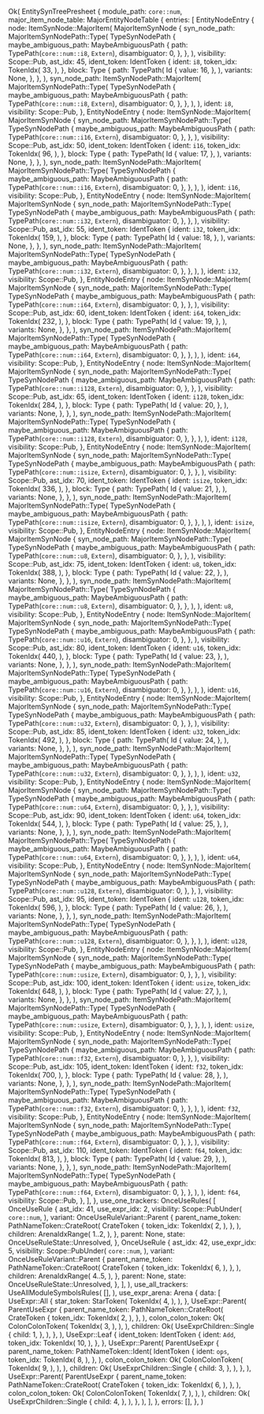 Ok(
    EntitySynTreePresheet {
        module_path: `core::num`,
        major_item_node_table: MajorEntityNodeTable {
            entries: [
                EntityNodeEntry {
                    node: ItemSynNode::MajorItem(
                        MajorItemSynNode {
                            syn_node_path: MajorItemSynNodePath::Type(
                                TypeSynNodePath {
                                    maybe_ambiguous_path: MaybeAmbiguousPath {
                                        path: TypePath(`core::num::i8`, `Extern`),
                                        disambiguator: 0,
                                    },
                                },
                            ),
                            visibility: Scope::Pub,
                            ast_idx: 45,
                            ident_token: IdentToken {
                                ident: `i8`,
                                token_idx: TokenIdx(
                                    33,
                                ),
                            },
                            block: Type {
                                path: TypePath(
                                    Id {
                                        value: 16,
                                    },
                                ),
                                variants: None,
                            },
                        },
                    ),
                    syn_node_path: ItemSynNodePath::MajorItem(
                        MajorItemSynNodePath::Type(
                            TypeSynNodePath {
                                maybe_ambiguous_path: MaybeAmbiguousPath {
                                    path: TypePath(`core::num::i8`, `Extern`),
                                    disambiguator: 0,
                                },
                            },
                        ),
                    ),
                    ident: `i8`,
                    visibility: Scope::Pub,
                },
                EntityNodeEntry {
                    node: ItemSynNode::MajorItem(
                        MajorItemSynNode {
                            syn_node_path: MajorItemSynNodePath::Type(
                                TypeSynNodePath {
                                    maybe_ambiguous_path: MaybeAmbiguousPath {
                                        path: TypePath(`core::num::i16`, `Extern`),
                                        disambiguator: 0,
                                    },
                                },
                            ),
                            visibility: Scope::Pub,
                            ast_idx: 50,
                            ident_token: IdentToken {
                                ident: `i16`,
                                token_idx: TokenIdx(
                                    96,
                                ),
                            },
                            block: Type {
                                path: TypePath(
                                    Id {
                                        value: 17,
                                    },
                                ),
                                variants: None,
                            },
                        },
                    ),
                    syn_node_path: ItemSynNodePath::MajorItem(
                        MajorItemSynNodePath::Type(
                            TypeSynNodePath {
                                maybe_ambiguous_path: MaybeAmbiguousPath {
                                    path: TypePath(`core::num::i16`, `Extern`),
                                    disambiguator: 0,
                                },
                            },
                        ),
                    ),
                    ident: `i16`,
                    visibility: Scope::Pub,
                },
                EntityNodeEntry {
                    node: ItemSynNode::MajorItem(
                        MajorItemSynNode {
                            syn_node_path: MajorItemSynNodePath::Type(
                                TypeSynNodePath {
                                    maybe_ambiguous_path: MaybeAmbiguousPath {
                                        path: TypePath(`core::num::i32`, `Extern`),
                                        disambiguator: 0,
                                    },
                                },
                            ),
                            visibility: Scope::Pub,
                            ast_idx: 55,
                            ident_token: IdentToken {
                                ident: `i32`,
                                token_idx: TokenIdx(
                                    159,
                                ),
                            },
                            block: Type {
                                path: TypePath(
                                    Id {
                                        value: 18,
                                    },
                                ),
                                variants: None,
                            },
                        },
                    ),
                    syn_node_path: ItemSynNodePath::MajorItem(
                        MajorItemSynNodePath::Type(
                            TypeSynNodePath {
                                maybe_ambiguous_path: MaybeAmbiguousPath {
                                    path: TypePath(`core::num::i32`, `Extern`),
                                    disambiguator: 0,
                                },
                            },
                        ),
                    ),
                    ident: `i32`,
                    visibility: Scope::Pub,
                },
                EntityNodeEntry {
                    node: ItemSynNode::MajorItem(
                        MajorItemSynNode {
                            syn_node_path: MajorItemSynNodePath::Type(
                                TypeSynNodePath {
                                    maybe_ambiguous_path: MaybeAmbiguousPath {
                                        path: TypePath(`core::num::i64`, `Extern`),
                                        disambiguator: 0,
                                    },
                                },
                            ),
                            visibility: Scope::Pub,
                            ast_idx: 60,
                            ident_token: IdentToken {
                                ident: `i64`,
                                token_idx: TokenIdx(
                                    232,
                                ),
                            },
                            block: Type {
                                path: TypePath(
                                    Id {
                                        value: 19,
                                    },
                                ),
                                variants: None,
                            },
                        },
                    ),
                    syn_node_path: ItemSynNodePath::MajorItem(
                        MajorItemSynNodePath::Type(
                            TypeSynNodePath {
                                maybe_ambiguous_path: MaybeAmbiguousPath {
                                    path: TypePath(`core::num::i64`, `Extern`),
                                    disambiguator: 0,
                                },
                            },
                        ),
                    ),
                    ident: `i64`,
                    visibility: Scope::Pub,
                },
                EntityNodeEntry {
                    node: ItemSynNode::MajorItem(
                        MajorItemSynNode {
                            syn_node_path: MajorItemSynNodePath::Type(
                                TypeSynNodePath {
                                    maybe_ambiguous_path: MaybeAmbiguousPath {
                                        path: TypePath(`core::num::i128`, `Extern`),
                                        disambiguator: 0,
                                    },
                                },
                            ),
                            visibility: Scope::Pub,
                            ast_idx: 65,
                            ident_token: IdentToken {
                                ident: `i128`,
                                token_idx: TokenIdx(
                                    284,
                                ),
                            },
                            block: Type {
                                path: TypePath(
                                    Id {
                                        value: 20,
                                    },
                                ),
                                variants: None,
                            },
                        },
                    ),
                    syn_node_path: ItemSynNodePath::MajorItem(
                        MajorItemSynNodePath::Type(
                            TypeSynNodePath {
                                maybe_ambiguous_path: MaybeAmbiguousPath {
                                    path: TypePath(`core::num::i128`, `Extern`),
                                    disambiguator: 0,
                                },
                            },
                        ),
                    ),
                    ident: `i128`,
                    visibility: Scope::Pub,
                },
                EntityNodeEntry {
                    node: ItemSynNode::MajorItem(
                        MajorItemSynNode {
                            syn_node_path: MajorItemSynNodePath::Type(
                                TypeSynNodePath {
                                    maybe_ambiguous_path: MaybeAmbiguousPath {
                                        path: TypePath(`core::num::isize`, `Extern`),
                                        disambiguator: 0,
                                    },
                                },
                            ),
                            visibility: Scope::Pub,
                            ast_idx: 70,
                            ident_token: IdentToken {
                                ident: `isize`,
                                token_idx: TokenIdx(
                                    336,
                                ),
                            },
                            block: Type {
                                path: TypePath(
                                    Id {
                                        value: 21,
                                    },
                                ),
                                variants: None,
                            },
                        },
                    ),
                    syn_node_path: ItemSynNodePath::MajorItem(
                        MajorItemSynNodePath::Type(
                            TypeSynNodePath {
                                maybe_ambiguous_path: MaybeAmbiguousPath {
                                    path: TypePath(`core::num::isize`, `Extern`),
                                    disambiguator: 0,
                                },
                            },
                        ),
                    ),
                    ident: `isize`,
                    visibility: Scope::Pub,
                },
                EntityNodeEntry {
                    node: ItemSynNode::MajorItem(
                        MajorItemSynNode {
                            syn_node_path: MajorItemSynNodePath::Type(
                                TypeSynNodePath {
                                    maybe_ambiguous_path: MaybeAmbiguousPath {
                                        path: TypePath(`core::num::u8`, `Extern`),
                                        disambiguator: 0,
                                    },
                                },
                            ),
                            visibility: Scope::Pub,
                            ast_idx: 75,
                            ident_token: IdentToken {
                                ident: `u8`,
                                token_idx: TokenIdx(
                                    388,
                                ),
                            },
                            block: Type {
                                path: TypePath(
                                    Id {
                                        value: 22,
                                    },
                                ),
                                variants: None,
                            },
                        },
                    ),
                    syn_node_path: ItemSynNodePath::MajorItem(
                        MajorItemSynNodePath::Type(
                            TypeSynNodePath {
                                maybe_ambiguous_path: MaybeAmbiguousPath {
                                    path: TypePath(`core::num::u8`, `Extern`),
                                    disambiguator: 0,
                                },
                            },
                        ),
                    ),
                    ident: `u8`,
                    visibility: Scope::Pub,
                },
                EntityNodeEntry {
                    node: ItemSynNode::MajorItem(
                        MajorItemSynNode {
                            syn_node_path: MajorItemSynNodePath::Type(
                                TypeSynNodePath {
                                    maybe_ambiguous_path: MaybeAmbiguousPath {
                                        path: TypePath(`core::num::u16`, `Extern`),
                                        disambiguator: 0,
                                    },
                                },
                            ),
                            visibility: Scope::Pub,
                            ast_idx: 80,
                            ident_token: IdentToken {
                                ident: `u16`,
                                token_idx: TokenIdx(
                                    440,
                                ),
                            },
                            block: Type {
                                path: TypePath(
                                    Id {
                                        value: 23,
                                    },
                                ),
                                variants: None,
                            },
                        },
                    ),
                    syn_node_path: ItemSynNodePath::MajorItem(
                        MajorItemSynNodePath::Type(
                            TypeSynNodePath {
                                maybe_ambiguous_path: MaybeAmbiguousPath {
                                    path: TypePath(`core::num::u16`, `Extern`),
                                    disambiguator: 0,
                                },
                            },
                        ),
                    ),
                    ident: `u16`,
                    visibility: Scope::Pub,
                },
                EntityNodeEntry {
                    node: ItemSynNode::MajorItem(
                        MajorItemSynNode {
                            syn_node_path: MajorItemSynNodePath::Type(
                                TypeSynNodePath {
                                    maybe_ambiguous_path: MaybeAmbiguousPath {
                                        path: TypePath(`core::num::u32`, `Extern`),
                                        disambiguator: 0,
                                    },
                                },
                            ),
                            visibility: Scope::Pub,
                            ast_idx: 85,
                            ident_token: IdentToken {
                                ident: `u32`,
                                token_idx: TokenIdx(
                                    492,
                                ),
                            },
                            block: Type {
                                path: TypePath(
                                    Id {
                                        value: 24,
                                    },
                                ),
                                variants: None,
                            },
                        },
                    ),
                    syn_node_path: ItemSynNodePath::MajorItem(
                        MajorItemSynNodePath::Type(
                            TypeSynNodePath {
                                maybe_ambiguous_path: MaybeAmbiguousPath {
                                    path: TypePath(`core::num::u32`, `Extern`),
                                    disambiguator: 0,
                                },
                            },
                        ),
                    ),
                    ident: `u32`,
                    visibility: Scope::Pub,
                },
                EntityNodeEntry {
                    node: ItemSynNode::MajorItem(
                        MajorItemSynNode {
                            syn_node_path: MajorItemSynNodePath::Type(
                                TypeSynNodePath {
                                    maybe_ambiguous_path: MaybeAmbiguousPath {
                                        path: TypePath(`core::num::u64`, `Extern`),
                                        disambiguator: 0,
                                    },
                                },
                            ),
                            visibility: Scope::Pub,
                            ast_idx: 90,
                            ident_token: IdentToken {
                                ident: `u64`,
                                token_idx: TokenIdx(
                                    544,
                                ),
                            },
                            block: Type {
                                path: TypePath(
                                    Id {
                                        value: 25,
                                    },
                                ),
                                variants: None,
                            },
                        },
                    ),
                    syn_node_path: ItemSynNodePath::MajorItem(
                        MajorItemSynNodePath::Type(
                            TypeSynNodePath {
                                maybe_ambiguous_path: MaybeAmbiguousPath {
                                    path: TypePath(`core::num::u64`, `Extern`),
                                    disambiguator: 0,
                                },
                            },
                        ),
                    ),
                    ident: `u64`,
                    visibility: Scope::Pub,
                },
                EntityNodeEntry {
                    node: ItemSynNode::MajorItem(
                        MajorItemSynNode {
                            syn_node_path: MajorItemSynNodePath::Type(
                                TypeSynNodePath {
                                    maybe_ambiguous_path: MaybeAmbiguousPath {
                                        path: TypePath(`core::num::u128`, `Extern`),
                                        disambiguator: 0,
                                    },
                                },
                            ),
                            visibility: Scope::Pub,
                            ast_idx: 95,
                            ident_token: IdentToken {
                                ident: `u128`,
                                token_idx: TokenIdx(
                                    596,
                                ),
                            },
                            block: Type {
                                path: TypePath(
                                    Id {
                                        value: 26,
                                    },
                                ),
                                variants: None,
                            },
                        },
                    ),
                    syn_node_path: ItemSynNodePath::MajorItem(
                        MajorItemSynNodePath::Type(
                            TypeSynNodePath {
                                maybe_ambiguous_path: MaybeAmbiguousPath {
                                    path: TypePath(`core::num::u128`, `Extern`),
                                    disambiguator: 0,
                                },
                            },
                        ),
                    ),
                    ident: `u128`,
                    visibility: Scope::Pub,
                },
                EntityNodeEntry {
                    node: ItemSynNode::MajorItem(
                        MajorItemSynNode {
                            syn_node_path: MajorItemSynNodePath::Type(
                                TypeSynNodePath {
                                    maybe_ambiguous_path: MaybeAmbiguousPath {
                                        path: TypePath(`core::num::usize`, `Extern`),
                                        disambiguator: 0,
                                    },
                                },
                            ),
                            visibility: Scope::Pub,
                            ast_idx: 100,
                            ident_token: IdentToken {
                                ident: `usize`,
                                token_idx: TokenIdx(
                                    648,
                                ),
                            },
                            block: Type {
                                path: TypePath(
                                    Id {
                                        value: 27,
                                    },
                                ),
                                variants: None,
                            },
                        },
                    ),
                    syn_node_path: ItemSynNodePath::MajorItem(
                        MajorItemSynNodePath::Type(
                            TypeSynNodePath {
                                maybe_ambiguous_path: MaybeAmbiguousPath {
                                    path: TypePath(`core::num::usize`, `Extern`),
                                    disambiguator: 0,
                                },
                            },
                        ),
                    ),
                    ident: `usize`,
                    visibility: Scope::Pub,
                },
                EntityNodeEntry {
                    node: ItemSynNode::MajorItem(
                        MajorItemSynNode {
                            syn_node_path: MajorItemSynNodePath::Type(
                                TypeSynNodePath {
                                    maybe_ambiguous_path: MaybeAmbiguousPath {
                                        path: TypePath(`core::num::f32`, `Extern`),
                                        disambiguator: 0,
                                    },
                                },
                            ),
                            visibility: Scope::Pub,
                            ast_idx: 105,
                            ident_token: IdentToken {
                                ident: `f32`,
                                token_idx: TokenIdx(
                                    700,
                                ),
                            },
                            block: Type {
                                path: TypePath(
                                    Id {
                                        value: 28,
                                    },
                                ),
                                variants: None,
                            },
                        },
                    ),
                    syn_node_path: ItemSynNodePath::MajorItem(
                        MajorItemSynNodePath::Type(
                            TypeSynNodePath {
                                maybe_ambiguous_path: MaybeAmbiguousPath {
                                    path: TypePath(`core::num::f32`, `Extern`),
                                    disambiguator: 0,
                                },
                            },
                        ),
                    ),
                    ident: `f32`,
                    visibility: Scope::Pub,
                },
                EntityNodeEntry {
                    node: ItemSynNode::MajorItem(
                        MajorItemSynNode {
                            syn_node_path: MajorItemSynNodePath::Type(
                                TypeSynNodePath {
                                    maybe_ambiguous_path: MaybeAmbiguousPath {
                                        path: TypePath(`core::num::f64`, `Extern`),
                                        disambiguator: 0,
                                    },
                                },
                            ),
                            visibility: Scope::Pub,
                            ast_idx: 110,
                            ident_token: IdentToken {
                                ident: `f64`,
                                token_idx: TokenIdx(
                                    813,
                                ),
                            },
                            block: Type {
                                path: TypePath(
                                    Id {
                                        value: 29,
                                    },
                                ),
                                variants: None,
                            },
                        },
                    ),
                    syn_node_path: ItemSynNodePath::MajorItem(
                        MajorItemSynNodePath::Type(
                            TypeSynNodePath {
                                maybe_ambiguous_path: MaybeAmbiguousPath {
                                    path: TypePath(`core::num::f64`, `Extern`),
                                    disambiguator: 0,
                                },
                            },
                        ),
                    ),
                    ident: `f64`,
                    visibility: Scope::Pub,
                },
            ],
        },
        use_one_trackers: OnceUseRules(
            [
                OnceUseRule {
                    ast_idx: 41,
                    use_expr_idx: 2,
                    visibility: Scope::PubUnder(
                        `core::num`,
                    ),
                    variant: OnceUseRuleVariant::Parent {
                        parent_name_token: PathNameToken::CrateRoot(
                            CrateToken {
                                token_idx: TokenIdx(
                                    2,
                                ),
                            },
                        ),
                        children: ArenaIdxRange(
                            1..2,
                        ),
                    },
                    parent: None,
                    state: OnceUseRuleState::Unresolved,
                },
                OnceUseRule {
                    ast_idx: 42,
                    use_expr_idx: 5,
                    visibility: Scope::PubUnder(
                        `core::num`,
                    ),
                    variant: OnceUseRuleVariant::Parent {
                        parent_name_token: PathNameToken::CrateRoot(
                            CrateToken {
                                token_idx: TokenIdx(
                                    6,
                                ),
                            },
                        ),
                        children: ArenaIdxRange(
                            4..5,
                        ),
                    },
                    parent: None,
                    state: OnceUseRuleState::Unresolved,
                },
            ],
        ),
        use_all_trackers: UseAllModuleSymbolsRules(
            [],
        ),
        use_expr_arena: Arena {
            data: [
                UseExpr::All {
                    star_token: StarToken(
                        TokenIdx(
                            4,
                        ),
                    ),
                },
                UseExpr::Parent(
                    ParentUseExpr {
                        parent_name_token: PathNameToken::CrateRoot(
                            CrateToken {
                                token_idx: TokenIdx(
                                    2,
                                ),
                            },
                        ),
                        colon_colon_token: Ok(
                            ColonColonToken(
                                TokenIdx(
                                    3,
                                ),
                            ),
                        ),
                        children: Ok(
                            UseExprChildren::Single {
                                child: 1,
                            },
                        ),
                    },
                ),
                UseExpr::Leaf {
                    ident_token: IdentToken {
                        ident: `Add`,
                        token_idx: TokenIdx(
                            10,
                        ),
                    },
                },
                UseExpr::Parent(
                    ParentUseExpr {
                        parent_name_token: PathNameToken::Ident(
                            IdentToken {
                                ident: `ops`,
                                token_idx: TokenIdx(
                                    8,
                                ),
                            },
                        ),
                        colon_colon_token: Ok(
                            ColonColonToken(
                                TokenIdx(
                                    9,
                                ),
                            ),
                        ),
                        children: Ok(
                            UseExprChildren::Single {
                                child: 3,
                            },
                        ),
                    },
                ),
                UseExpr::Parent(
                    ParentUseExpr {
                        parent_name_token: PathNameToken::CrateRoot(
                            CrateToken {
                                token_idx: TokenIdx(
                                    6,
                                ),
                            },
                        ),
                        colon_colon_token: Ok(
                            ColonColonToken(
                                TokenIdx(
                                    7,
                                ),
                            ),
                        ),
                        children: Ok(
                            UseExprChildren::Single {
                                child: 4,
                            },
                        ),
                    },
                ),
            ],
        },
        errors: [],
    },
)